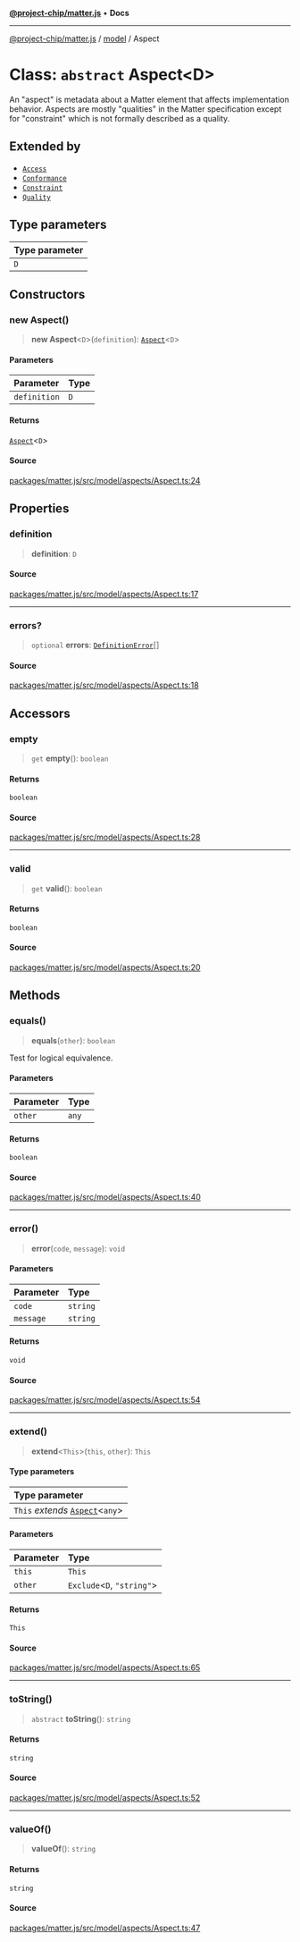 [**@project-chip/matter.js**](../../README.md) • **Docs**

***

[@project-chip/matter.js](../../modules.md) / [model](../README.md) / Aspect

# Class: `abstract` Aspect\<D\>

An "aspect" is metadata about a Matter element that affects implementation
behavior.  Aspects are mostly "qualities" in the Matter specification except
for "constraint" which is not formally described as a quality.

## Extended by

- [`Access`](Access.md)
- [`Conformance`](Conformance.md)
- [`Constraint`](Constraint.md)
- [`Quality`](Quality.md)

## Type parameters

| Type parameter |
| :------ |
| `D` |

## Constructors

### new Aspect()

> **new Aspect**\<`D`\>(`definition`): [`Aspect`](Aspect.md)\<`D`\>

#### Parameters

| Parameter | Type |
| :------ | :------ |
| `definition` | `D` |

#### Returns

[`Aspect`](Aspect.md)\<`D`\>

#### Source

[packages/matter.js/src/model/aspects/Aspect.ts:24](https://github.com/project-chip/matter.js/blob/7a8cbb56b87d4ccf34bec5a9a95ab40a1711324f/packages/matter.js/src/model/aspects/Aspect.ts#L24)

## Properties

### definition

> **definition**: `D`

#### Source

[packages/matter.js/src/model/aspects/Aspect.ts:17](https://github.com/project-chip/matter.js/blob/7a8cbb56b87d4ccf34bec5a9a95ab40a1711324f/packages/matter.js/src/model/aspects/Aspect.ts#L17)

***

### errors?

> `optional` **errors**: [`DefinitionError`](../README.md#definitionerror)[]

#### Source

[packages/matter.js/src/model/aspects/Aspect.ts:18](https://github.com/project-chip/matter.js/blob/7a8cbb56b87d4ccf34bec5a9a95ab40a1711324f/packages/matter.js/src/model/aspects/Aspect.ts#L18)

## Accessors

### empty

> `get` **empty**(): `boolean`

#### Returns

`boolean`

#### Source

[packages/matter.js/src/model/aspects/Aspect.ts:28](https://github.com/project-chip/matter.js/blob/7a8cbb56b87d4ccf34bec5a9a95ab40a1711324f/packages/matter.js/src/model/aspects/Aspect.ts#L28)

***

### valid

> `get` **valid**(): `boolean`

#### Returns

`boolean`

#### Source

[packages/matter.js/src/model/aspects/Aspect.ts:20](https://github.com/project-chip/matter.js/blob/7a8cbb56b87d4ccf34bec5a9a95ab40a1711324f/packages/matter.js/src/model/aspects/Aspect.ts#L20)

## Methods

### equals()

> **equals**(`other`): `boolean`

Test for logical equivalence.

#### Parameters

| Parameter | Type |
| :------ | :------ |
| `other` | `any` |

#### Returns

`boolean`

#### Source

[packages/matter.js/src/model/aspects/Aspect.ts:40](https://github.com/project-chip/matter.js/blob/7a8cbb56b87d4ccf34bec5a9a95ab40a1711324f/packages/matter.js/src/model/aspects/Aspect.ts#L40)

***

### error()

> **error**(`code`, `message`): `void`

#### Parameters

| Parameter | Type |
| :------ | :------ |
| `code` | `string` |
| `message` | `string` |

#### Returns

`void`

#### Source

[packages/matter.js/src/model/aspects/Aspect.ts:54](https://github.com/project-chip/matter.js/blob/7a8cbb56b87d4ccf34bec5a9a95ab40a1711324f/packages/matter.js/src/model/aspects/Aspect.ts#L54)

***

### extend()

> **extend**\<`This`\>(`this`, `other`): `This`

#### Type parameters

| Type parameter |
| :------ |
| `This` *extends* [`Aspect`](Aspect.md)\<`any`\> |

#### Parameters

| Parameter | Type |
| :------ | :------ |
| `this` | `This` |
| `other` | `Exclude`\<`D`, `"string"`\> |

#### Returns

`This`

#### Source

[packages/matter.js/src/model/aspects/Aspect.ts:65](https://github.com/project-chip/matter.js/blob/7a8cbb56b87d4ccf34bec5a9a95ab40a1711324f/packages/matter.js/src/model/aspects/Aspect.ts#L65)

***

### toString()

> `abstract` **toString**(): `string`

#### Returns

`string`

#### Source

[packages/matter.js/src/model/aspects/Aspect.ts:52](https://github.com/project-chip/matter.js/blob/7a8cbb56b87d4ccf34bec5a9a95ab40a1711324f/packages/matter.js/src/model/aspects/Aspect.ts#L52)

***

### valueOf()

> **valueOf**(): `string`

#### Returns

`string`

#### Source

[packages/matter.js/src/model/aspects/Aspect.ts:47](https://github.com/project-chip/matter.js/blob/7a8cbb56b87d4ccf34bec5a9a95ab40a1711324f/packages/matter.js/src/model/aspects/Aspect.ts#L47)

